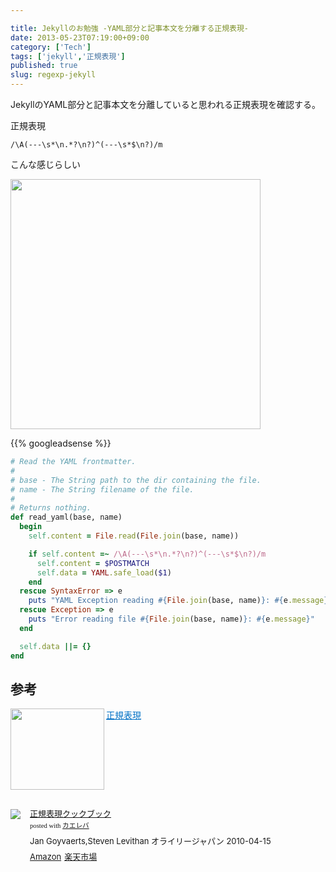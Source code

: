 ```yaml
---

title: Jekyllのお勉強 -YAML部分と記事本文を分離する正規表現-
date: 2013-05-23T07:19:00+09:00
category: ['Tech']
tags: ['jekyll','正規表現']
published: true
slug: regexp-jekyll
---
```


JekyllのYAML部分と記事本文を分離していると思われる正規表現を確認する。

正規表現	
```
/\A(---\s*\n.*?\n?)^(---\s*$\n?)/m
```

こんな感じらしい

<a href="http://www.flickr.com/photos/35571855@N06/8802953102/" title="20130522224919 by meganii, on Flickr"><img src="http://farm8.staticflickr.com/7340/8802953102_f2b245cfb1.jpg" width="400" /></a>



{{% googleadsense %}}

```ruby
# Read the YAML frontmatter.
#
# base - The String path to the dir containing the file.
# name - The String filename of the file.
#
# Returns nothing.
def read_yaml(base, name)
  begin
    self.content = File.read(File.join(base, name))

    if self.content =~ /\A(---\s*\n.*?\n?)^(---\s*$\n?)/m
      self.content = $POSTMATCH
      self.data = YAML.safe_load($1)
    end
  rescue SyntaxError => e
    puts "YAML Exception reading #{File.join(base, name)}: #{e.message}"
  rescue Exception => e
    puts "Error reading file #{File.join(base, name)}: #{e.message}"
  end

  self.data ||= {}
end
```

## 参考
 <a href="http://doc.ruby-lang.org/ja/1.9.3/doc/spec=2fregexp.html" target="_blank"><img class="alignleft" align="left" border="0" src="http://capture.heartrails.com/150x130/shadow?http://doc.ruby-lang.org/ja/1.9.3/doc/spec=2fregexp.html" alt="" width="150" height="130" /></a><a style="color:#0070C5;" href="http://doc.ruby-lang.org/ja/1.9.3/doc/spec=2fregexp.html" target="_blank">正規表現</a><a href="http://b.hatena.ne.jp/entry/http://doc.ruby-lang.org/ja/1.9.3/doc/spec=2fregexp.html" target="_blank"><img border="0" src="http://b.hatena.ne.jp/entry/image/http://doc.ruby-lang.org/ja/1.9.3/doc/spec=2fregexp.html" alt="" /></a><br style="clear:both;" /><br>

 <div class="kaerebalink-box" style="text-align:left;padding-bottom:20px;font-size:small;/zoom: 1;overflow: hidden;"><div class="kaerebalink-image" style="float:left;margin:0 15px 10px 0;"><a href="http://www.amazon.co.jp/exec/obidos/ASIN/4873114500/meganii-22/ref=nosim/" rel="nofollow" target="_blank"><img src="https://images-na.ssl-images-amazon.com/images/I/51v9IZgj%2BeL._SL160_.jpg" style="border: none;" /></a></div><div class="kaerebalink-info" style="line-height:120%;/zoom: 1;overflow: hidden;"><div class="kaerebalink-name" style="margin-bottom:10px;line-height:120%"><a href="http://www.amazon.co.jp/exec/obidos/ASIN/4873114500/meganii-22/ref=nosim/" rel="nofollow" target="_blank">正規表現クックブック</a><div class="kaerebalink-powered-date" style="font-size:8pt;margin-top:5px;font-family:verdana;line-height:120%">posted with <a href="http://kaereba.com" target="_blank">カエレバ</a></div></div><div class="kaerebalink-detail" style="margin-bottom:5px;">Jan Goyvaerts,Steven Levithan オライリージャパン 2010-04-15    </div><div class="kaerebalink-link1" style="margin-top:10px;"><div class="shoplinkamazon" style="display:inline;margin-right:5px"><a href="http://www.amazon.co.jp/gp/search?keywords=%90%B3%8BK%95%5C%8C%BB%83N%83b%83N%83u%83b%83N&__mk_ja_JP=%83J%83%5E%83J%83i&tag=meganii-22" rel="nofollow" target="_blank" title="アマゾン" >Amazon</a></div><div class="shoplinkrakuten" style="display:inline;margin-right:5px"><a href="http://hb.afl.rakuten.co.jp/hgc/10b94576.1f973e7e.10b94577.43b11258/?pc=http%3A%2F%2Fsearch.rakuten.co.jp%2Fsearch%2Fmall%2F%25E6%25AD%25A3%25E8%25A6%258F%25E8%25A1%25A8%25E7%258F%25BE%25E3%2582%25AF%25E3%2583%2583%25E3%2582%25AF%25E3%2583%2596%25E3%2583%2583%25E3%2582%25AF%2F-%2Ff.1-p.1-s.1-sf.0-st.A-v.2%3Fx%3D0%26scid%3Daf_ich_link_urltxt%26m%3Dhttp%3A%2F%2Fm.rakuten.co.jp%2F" rel="nofollow" target="_blank" title="楽天市場" >楽天市場</a></div></div></div><div class="booklink-footer" style="clear: left"></div></div>
